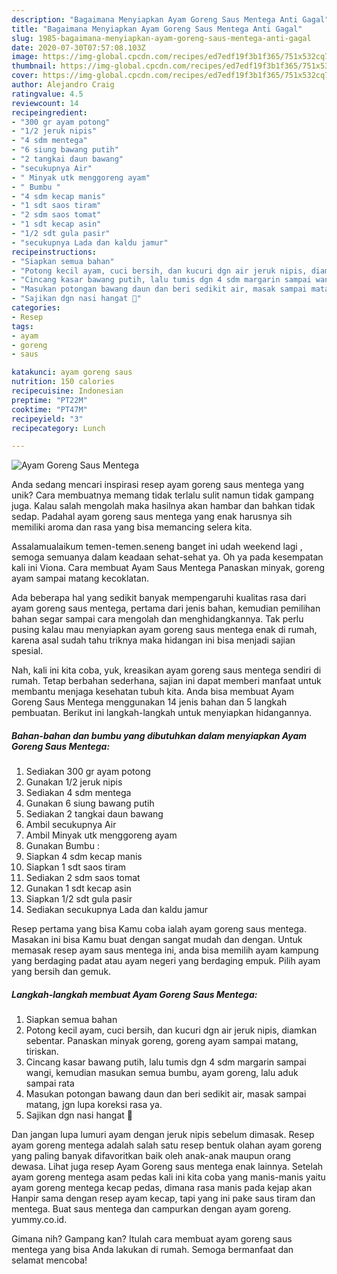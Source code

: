 ```yaml
---
description: "Bagaimana Menyiapkan Ayam Goreng Saus Mentega Anti Gagal"
title: "Bagaimana Menyiapkan Ayam Goreng Saus Mentega Anti Gagal"
slug: 1985-bagaimana-menyiapkan-ayam-goreng-saus-mentega-anti-gagal
date: 2020-07-30T07:57:08.103Z
image: https://img-global.cpcdn.com/recipes/ed7edf19f3b1f365/751x532cq70/ayam-goreng-saus-mentega-foto-resep-utama.jpg
thumbnail: https://img-global.cpcdn.com/recipes/ed7edf19f3b1f365/751x532cq70/ayam-goreng-saus-mentega-foto-resep-utama.jpg
cover: https://img-global.cpcdn.com/recipes/ed7edf19f3b1f365/751x532cq70/ayam-goreng-saus-mentega-foto-resep-utama.jpg
author: Alejandro Craig
ratingvalue: 4.5
reviewcount: 14
recipeingredient:
- "300 gr ayam potong"
- "1/2 jeruk nipis"
- "4 sdm mentega"
- "6 siung bawang putih"
- "2 tangkai daun bawang"
- "secukupnya Air"
- " Minyak utk menggoreng ayam"
- " Bumbu "
- "4 sdm kecap manis"
- "1 sdt saos tiram"
- "2 sdm saos tomat"
- "1 sdt kecap asin"
- "1/2 sdt gula pasir"
- "secukupnya Lada dan kaldu jamur"
recipeinstructions:
- "Siapkan semua bahan"
- "Potong kecil ayam, cuci bersih, dan kucuri dgn air jeruk nipis, diamkan sebentar. Panaskan minyak goreng, goreng ayam sampai matang, tiriskan."
- "Cincang kasar bawang putih, lalu tumis dgn 4 sdm margarin sampai wangi, kemudian masukan semua bumbu, ayam goreng, lalu aduk sampai rata"
- "Masukan potongan bawang daun dan beri sedikit air, masak sampai matang, jgn lupa koreksi rasa ya."
- "Sajikan dgn nasi hangat 🤗"
categories:
- Resep
tags:
- ayam
- goreng
- saus

katakunci: ayam goreng saus 
nutrition: 150 calories
recipecuisine: Indonesian
preptime: "PT22M"
cooktime: "PT47M"
recipeyield: "3"
recipecategory: Lunch

---
```



![Ayam Goreng Saus Mentega](https://img-global.cpcdn.com/recipes/ed7edf19f3b1f365/751x532cq70/ayam-goreng-saus-mentega-foto-resep-utama.jpg)

Anda sedang mencari inspirasi resep ayam goreng saus mentega yang unik? Cara membuatnya memang tidak terlalu sulit namun tidak gampang juga. Kalau salah mengolah maka hasilnya akan hambar dan bahkan tidak sedap. Padahal ayam goreng saus mentega yang enak harusnya sih memiliki aroma dan rasa yang bisa memancing selera kita.

Assalamualaikum temen-temen.seneng banget ini udah weekend lagi , semoga semuanya dalam keadaan sehat-sehat ya. Oh ya pada kesempatan kali ini Viona. Cara membuat Ayam Saus Mentega Panaskan minyak, goreng ayam sampai matang kecoklatan.

Ada beberapa hal yang sedikit banyak mempengaruhi kualitas rasa dari ayam goreng saus mentega, pertama dari jenis bahan, kemudian pemilihan bahan segar sampai cara mengolah dan menghidangkannya. Tak perlu pusing kalau mau menyiapkan ayam goreng saus mentega enak di rumah, karena asal sudah tahu triknya maka hidangan ini bisa menjadi sajian spesial.


Nah, kali ini kita coba, yuk, kreasikan ayam goreng saus mentega sendiri di rumah. Tetap berbahan sederhana, sajian ini dapat memberi manfaat untuk membantu menjaga kesehatan tubuh kita. Anda bisa membuat Ayam Goreng Saus Mentega menggunakan 14 jenis bahan dan 5 langkah pembuatan. Berikut ini langkah-langkah untuk menyiapkan hidangannya.

<!--inarticleads1-->

##### Bahan-bahan dan bumbu yang dibutuhkan dalam menyiapkan Ayam Goreng Saus Mentega:

1. Sediakan 300 gr ayam potong
1. Gunakan 1/2 jeruk nipis
1. Sediakan 4 sdm mentega
1. Gunakan 6 siung bawang putih
1. Sediakan 2 tangkai daun bawang
1. Ambil secukupnya Air
1. Ambil  Minyak utk menggoreng ayam
1. Gunakan  Bumbu :
1. Siapkan 4 sdm kecap manis
1. Siapkan 1 sdt saos tiram
1. Sediakan 2 sdm saos tomat
1. Gunakan 1 sdt kecap asin
1. Siapkan 1/2 sdt gula pasir
1. Sediakan secukupnya Lada dan kaldu jamur


Resep pertama yang bisa Kamu coba ialah ayam goreng saus mentega. Masakan ini bisa Kamu buat dengan sangat mudah dan dengan. Untuk memasak resep ayam saus mentega ini, anda bisa memilih ayam kampung yang berdaging padat atau ayam negeri yang berdaging empuk. Pilih ayam yang bersih dan gemuk. 

<!--inarticleads2-->

##### Langkah-langkah membuat Ayam Goreng Saus Mentega:

1. Siapkan semua bahan
1. Potong kecil ayam, cuci bersih, dan kucuri dgn air jeruk nipis, diamkan sebentar. Panaskan minyak goreng, goreng ayam sampai matang, tiriskan.
1. Cincang kasar bawang putih, lalu tumis dgn 4 sdm margarin sampai wangi, kemudian masukan semua bumbu, ayam goreng, lalu aduk sampai rata
1. Masukan potongan bawang daun dan beri sedikit air, masak sampai matang, jgn lupa koreksi rasa ya.
1. Sajikan dgn nasi hangat 🤗


Dan jangan lupa lumuri ayam dengan jeruk nipis sebelum dimasak. Resep ayam goreng mentega adalah salah satu resep bentuk olahan ayam goreng yang paling banyak difavoritkan baik oleh anak-anak maupun orang dewasa. Lihat juga resep Ayam Goreng saus mentega enak lainnya. Setelah ayam goreng mentega asam pedas kali ini kita coba yang manis-manis yaitu ayam goreng mentega kecap pedas, dimana rasa manis pada kejap akan Hanpir sama dengan resep ayam kecap, tapi yang ini pake saus tiram dan mentega. Buat saus mentega dan campurkan dengan ayam goreng. yummy.co.id. 

Gimana nih? Gampang kan? Itulah cara membuat ayam goreng saus mentega yang bisa Anda lakukan di rumah. Semoga bermanfaat dan selamat mencoba!
